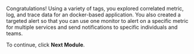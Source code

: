Congratulations! Using a variety of tags, you explored correlated metric, log, and trace data for an docker-based application. You also created a targeted alert so that you can use one monitor to alert on a specific metric for multiple services and send notifications to specific individuals and teams.

To continue, click **Next Module**.